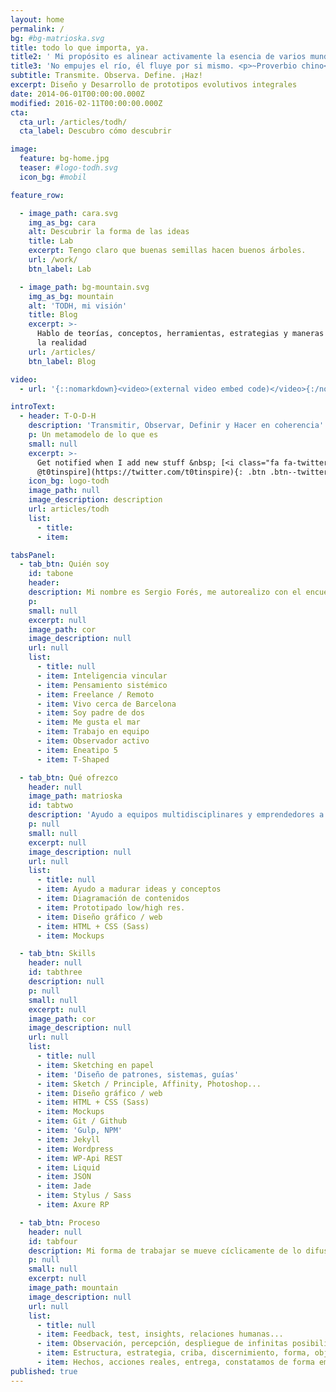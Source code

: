 ```yaml
---
layout: home
permalink: /
bg: #bg-matrioska.svg
title: todo lo que importa, ya.
title2: ' Mi propósito es alinear activamente la esencia de varios mundos: <ul> <li>Arte y creación</li> <li>Prototipado evolutivo</li> <li>Diseño web UI/UX</li> <li>Maquetación Front-end</li> <li>Procesos y metodos ágiles</li> <li>Conciencia y meditación</li> </ul> '
title3: 'No empujes el río, él fluye por si mismo. <p>~Proverbio chino</p>'
subtitle: Transmite. Observa. Define. ¡Haz!
excerpt: Diseño y Desarrollo de prototipos evolutivos integrales
date: 2014-06-01T00:00:00.000Z
modified: 2016-02-11T00:00:00.000Z
cta:
  cta_url: /articles/todh/
  cta_label: Descubro cómo descubrir

image:
  feature: bg-home.jpg
  teaser: #logo-todh.svg
  icon_bg: #mobil

feature_row:

  - image_path: cara.svg
    img_as_bg: cara
    alt: Descubrir la forma de las ideas
    title: Lab
    excerpt: Tengo claro que buenas semillas hacen buenos árboles.
    url: /work/
    btn_label: Lab

  - image_path: bg-mountain.svg
    img_as_bg: mountain
    alt: 'TODH, mi visión'
    title: Blog
    excerpt: >-
      Hablo de teorías, conceptos, herramientas, estrategias y maneras de pensar
      la realidad
    url: /articles/
    btn_label: Blog

video:
  - url: '{::nomarkdown}<video>(external video embed code)</video>{:/nomarkdown}'

introText:
  - header: T-O-D-H
    description: 'Transmitir, Observar, Definir y Hacer en coherencia'
    p: Un metamodelo de lo que es
    small: null
    excerpt: >-
      Get notified when I add new stuff &nbsp; [<i class="fa fa-twitter"></i>
      @t0tinspire](https://twitter.com/t0tinspire){: .btn .btn--twitter}
    icon_bg: logo-todh
    image_path: null
    image_description: description
    url: articles/todh
    list:
      - title:
      - item:

tabsPanel:
  - tab_btn: Quién soy
    id: tabone
    header:
    description: Mi nombre es Sergio Forés, me autorealizo con el encuentro entre arte,  tecnología y conciencia. Actualizo el potencial en coherencia. Trato de ser una mejor versión de mí mismo.
    p:
    small: null
    excerpt: null
    image_path: cor
    image_description: null
    url: null
    list:
      - title: null
      - item: Inteligencia vincular
      - item: Pensamiento sistémico
      - item: Freelance / Remoto
      - item: Vivo cerca de Barcelona
      - item: Soy padre de dos
      - item: Me gusta el mar
      - item: Trabajo en equipo
      - item: Observador activo
      - item: Eneatipo 5
      - item: T-Shaped

  - tab_btn: Qué ofrezco
    header: null
    image_path: matrioska
    id: tabtwo
    description: 'Ayudo a equipos multidisciplinares y emprendedores a transitar y evolucionar web/mobile. Poniendo especial atención en las bases: escalabilidad, flexibilidad, agilidad, creatividad y funcionalidad.'
    p: null
    small: null
    excerpt: null
    image_description: null
    url: null
    list:
      - title: null
      - item: Ayudo a madurar ideas y conceptos
      - item: Diagramación de contenidos
      - item: Prototipado low/high res.
      - item: Diseño gráfico / web
      - item: HTML + CSS (Sass)
      - item: Mockups

  - tab_btn: Skills
    header: null
    id: tabthree
    description: null
    p: null
    small: null
    excerpt: null
    image_path: cor
    image_description: null
    url: null
    list:
      - title: null
      - item: Sketching en papel
      - item: 'Diseño de patrones, sistemas, guías'
      - item: Sketch / Principle, Affinity, Photoshop...
      - item: Diseño gráfico / web
      - item: HTML + CSS (Sass)
      - item: Mockups
      - item: Git / Github
      - item: 'Gulp, NPM'
      - item: Jekyll
      - item: Wordpress
      - item: WP-Api REST
      - item: Liquid
      - item: JSON
      - item: Jade
      - item: Stylus / Sass
      - item: Axure RP

  - tab_btn: Proceso
    header: null
    id: tabfour
    description: Mi forma de trabajar se mueve cíclicamente de lo difuso a lo concreto mediante iteraciones y actualizaciones de mejora contínua.
    p: null
    small: null
    excerpt: null
    image_path: mountain
    image_description: null
    url: null
    list:
      - title: null
      - item: Feedback, test, insights, relaciones humanas...
      - item: Observación, percepción, despliegue de infinitas posibilidades, creatividad pura, atraemos el potencial...
      - item: Estructura, estrategia, criba, discernimiento, forma, objetivo, construcción...
      - item: Hechos, acciones reales, entrega, constatamos de forma empírica lo que está siendo...
published: true
---
```

